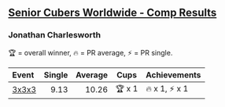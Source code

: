 <style>table {white-space: nowrap;}</style>

## [Senior Cubers Worldwide - Comp Results](/scw-comp/results/)
### Jonathan Charlesworth

🏆 = overall winner, 🔥 = PR average, ⚡ = PR single.

| Event | Single | Average | Cups | Achievements|
| :-- | --: | --: | :--: | :-- |
| [3x3x3](jonathan_charlesworth/333.md) | 9.13 | 10.26 | 🏆 x 1 | 🔥 x 1, ⚡ x 1 |

<!-- Global site tag (gtag.js) - Google Analytics -->
<script async src="https://www.googletagmanager.com/gtag/js?id=UA-86348435-3"></script>
<script>window.dataLayer = window.dataLayer || []; function gtag() {dataLayer.push(arguments);} gtag('js', new Date()); gtag('config', 'UA-86348435-3');</script>
